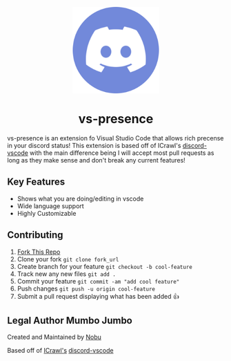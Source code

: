 <p align='center'>
  <img alt="logo" src="./public/logo.png" width="200" height="200"/>
</p>

<h1 align='center'>vs-presence</h1>

vs-presence is an extension fo Visual Studio Code that allows rich precense in your discord status!
This extension is based off of ICrawl's [discord-vscode](https://github.com/iCrawl/discord-vscode)
with the main difference being I will accept most pull requests as long as they make sense and don't break
any current features!

## Key Features
- Shows what you are doing/editing in vscode
- Wide language support
- Highly Customizable

## Contributing

1. [Fork This Repo](https://github.com/NobUwU/vs-presence/fork)
2. Clone your fork `git clone fork_url`
3. Create branch for your feature `git checkout -b cool-feature`
4. Track new any new files `git add .`
5. Commit your feature `git commit -am "add cool feature"`
6. Push changes `git push -u origin cool-feature`
7. Submit a pull request displaying what has been added 👍

## Legal Author Mumbo Jumbo

Created and Maintained by [Nobu](https://github.com/NobUwU)

Based off of [ICrawl's](https://github.com/iCrawl) [discord-vscode](https://github.com/iCrawl/discord-vscode)
